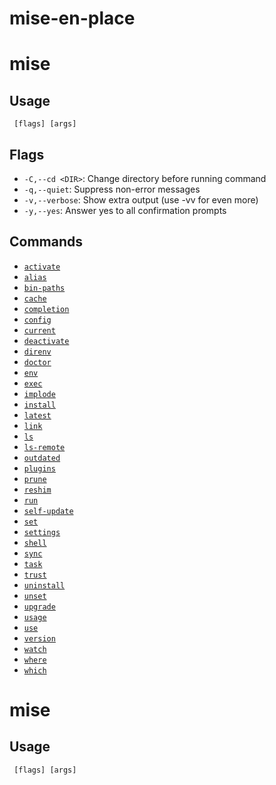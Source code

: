 # mise-en-place

<!-- [USAGE] load file="./mise.usage.kdl" -->
<!-- [USAGE] usage_overview -->
# mise
## Usage
```
 [flags] [args]
```

<!-- [USAGE] -->

<!-- [USAGE] global_args -->

<!-- [USAGE] -->
<!-- [USAGE] global_flags -->
## Flags
- `-C,--cd <DIR>`: Change directory before running command
- `-q,--quiet`: Suppress non-error messages
- `-v,--verbose`: Show extra output (use -vv for even more)
- `-y,--yes`: Answer yes to all confirmation prompts

<!-- [USAGE] -->
<!-- [USAGE] command_index -->
## Commands
- [`activate`](./activate)
- [`alias`](./alias)
- [`bin-paths`](./bin-paths)
- [`cache`](./cache)
- [`completion`](./completion)
- [`config`](./config)
- [`current`](./current)
- [`deactivate`](./deactivate)
- [`direnv`](./direnv)
- [`doctor`](./doctor)
- [`env`](./env)
- [`exec`](./exec)
- [`implode`](./implode)
- [`install`](./install)
- [`latest`](./latest)
- [`link`](./link)
- [`ls`](./ls)
- [`ls-remote`](./ls-remote)
- [`outdated`](./outdated)
- [`plugins`](./plugins)
- [`prune`](./prune)
- [`reshim`](./reshim)
- [`run`](./run)
- [`self-update`](./self-update)
- [`set`](./set)
- [`settings`](./settings)
- [`shell`](./shell)
- [`sync`](./sync)
- [`task`](./task)
- [`trust`](./trust)
- [`uninstall`](./uninstall)
- [`unset`](./unset)
- [`upgrade`](./upgrade)
- [`usage`](./usage)
- [`use`](./use)
- [`version`](./version)
- [`watch`](./watch)
- [`where`](./where)
- [`which`](./which)

<!-- [USAGE] -->
<!-- [USAGE] commands -->
# mise
## Usage
```
 [flags] [args]
```

<!-- [USAGE] -->